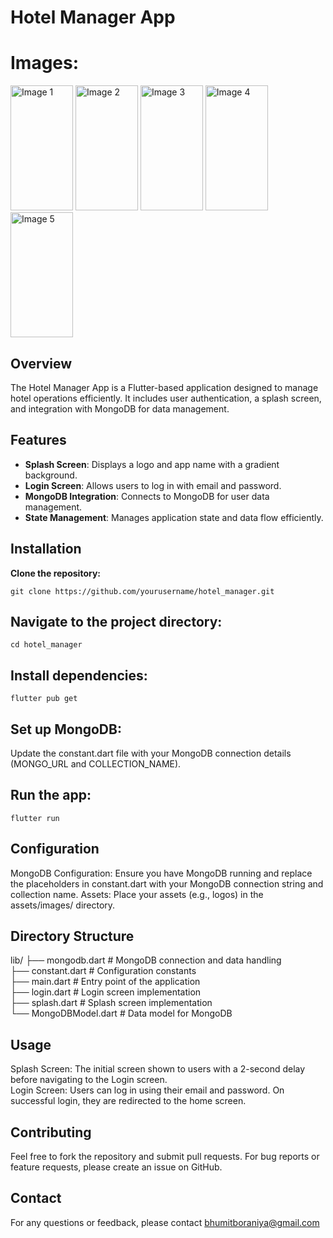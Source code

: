 # Hotel Manager App

# Images:
<img src="https://github.com/user-attachments/assets/44089a94-3b6e-4cd6-b7ae-a516449230dc" alt="Image 1" width="100" height="200">

<img src="https://github.com/user-attachments/assets/8eb687dc-a4fd-42d9-b12f-81e343b8898e" alt="Image 2" width="100" height="200">

<img src="https://github.com/user-attachments/assets/f819a210-591e-4c11-9912-81d60e4d6b5e" alt="Image 3" width="100" height="200">

<img src="https://github.com/user-attachments/assets/561a54b0-9170-4cfe-a179-9a2668354350" alt="Image 4" width="100" height="200">

<img src="https://github.com/user-attachments/assets/61fa6949-949b-4bda-9d7a-6187205c89bb" alt="Image 5" width="100" height="200">


## Overview

The Hotel Manager App is a Flutter-based application designed to manage hotel operations efficiently. It includes user authentication, a splash screen, and integration with MongoDB for data management.

## Features

- **Splash Screen**: Displays a logo and app name with a gradient background.
- **Login Screen**: Allows users to log in with email and password.
- **MongoDB Integration**: Connects to MongoDB for user data management.
- **State Management**: Manages application state and data flow efficiently.

## Installation

**Clone the repository:**
```
git clone https://github.com/yourusername/hotel_manager.git
```

## Navigate to the project directory:


```
cd hotel_manager

```

## Install dependencies:

```
flutter pub get

```
## Set up MongoDB:

Update the constant.dart file with your MongoDB connection details (MONGO_URL and COLLECTION_NAME).

## Run the app:
```
flutter run
```
## Configuration
MongoDB Configuration: Ensure you have MongoDB running and replace the placeholders in constant.dart with your MongoDB connection string and collection name.
Assets: Place your assets (e.g., logos) in the assets/images/ directory.


## Directory Structure

lib/
├── mongodb.dart          # MongoDB connection and data handling </br>
├── constant.dart         # Configuration constants</br>
├── main.dart             # Entry point of the application</br>
├── login.dart            # Login screen implementation</br>
├── splash.dart           # Splash screen implementation</br>
└── MongoDBModel.dart     # Data model for MongoDB</br>

## Usage
Splash Screen: The initial screen shown to users with a 2-second delay before navigating to the Login screen.</br>
Login Screen: Users can log in using their email and password. On successful login, they are redirected to the home screen.</br>

## Contributing
Feel free to fork the repository and submit pull requests. For bug reports or feature requests, please create an issue on GitHub.


## Contact
For any questions or feedback, please contact bhumitboraniya@gmail.com
